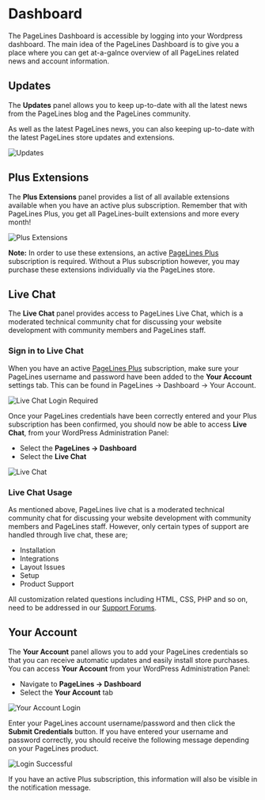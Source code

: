 # Dashboard #

The PageLines Dashboard is accessible by logging into your Wordpress dashboard. The main idea of the PageLines Dashboard is to give you a place where you can get at-a-galnce overview of all PageLines related news and account information.

## Updates ##

The **Updates** panel allows you to keep up-to-date with all the latest news from the PageLines blog and the PageLines community.

As well as the latest PageLines news, you can also keeping up-to-date with the latest PageLines store updates and extensions.

![Updates](https://raw.github.com/pagelines/Docs/master/gh-pages-template/public/img/updates.jpg "Updates")

## Plus Extensions ##

The **Plus Extensions** panel provides a list of all available extensions available when you have an active plus subscription. Remember that with PageLines Plus, you get all PageLines-built extensions and more every month!

![Plus Extensions](https://raw.github.com/pagelines/Docs/master/gh-pages-template/public/img/plus-extensions.jpg "Plus Extensions")

**Note:** In order to use these extensions, an active [PageLines Plus](http://www.pagelines.com/plus) subscription is required. Without a Plus subscription however, you may purchase these extensions individually via the PageLines store. 

## Live Chat ##

The **Live Chat** panel provides access to PageLines Live Chat, which is a moderated technical community chat for discussing your website development with community members and PageLines staff.

### Sign in to Live Chat ###

When you have an active [PageLines Plus](http://www.pagelines.com/plus) subscription, make sure your PageLines username and password have been added to the **Your Account** settings tab. This can be found in PageLines &rarr; Dashboard &rarr; Your Account.

![Live Chat Login Required](https://raw.github.com/pagelines/Docs/master/gh-pages-template/public/img/livechat-login-required.jpg "Live Chat Login Required")

Once your PageLines credentials have been correctly entered and your Plus subscription has been confirmed, you should now be able to access **Live Chat**, from your WordPress Administration Panel:

* Select the **PageLines &rarr; Dashboard**
* Select the **Live Chat**

![Live Chat](https://raw.github.com/pagelines/Docs/master/gh-pages-template/public/img/livechat-logged-in.jpg "Live Chat")

### Live Chat Usage ###

As mentioned above, PageLines live chat is a moderated technical community chat for discussing your website development with community members and PageLines staff. However, only certain types of support are handled through live chat, these are;

* Installation
* Integrations
* Layout Issues
* Setup
* Product Support

All customization related questions including HTML, CSS, PHP and so on, need to be addressed in our [Support Forums](http://www.pagelines.com/forum).

## Your Account ##

The **Your Account** panel allows you to add your PageLines credentials so that you can receive automatic updates and easily install store purchases. You can access **Your Account** from your WordPress Administration Panel:

* Navigate to **PageLines &rarr; Dashboard**
* Select the **Your Account** tab

![Your Account Login](https://raw.github.com/pagelines/Docs/master/gh-pages-template/public/img/account-login.jpg "Your Account Login")

Enter your PageLines account username/password and then click the **Submit Credentials** button. If you have entered your username and password correctly, you should receive the following message depending on your PageLines product.

![Login Successful](https://raw.github.com/pagelines/Docs/master/gh-pages-template/public/img/logged-in.jpg "Login Successful")

If you have an active Plus subscription, this information will also be visible in the notification message.